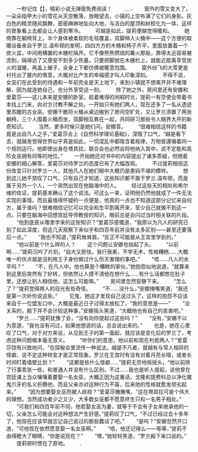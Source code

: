 　　一秒记住【】，精彩小说无弹窗免费阅读！
　　……
　　窗外的雪又变大了，一朵朵指甲大小的雪花从天空散落，放眼望去，小镇的上空布满了它们的身影。灰白色的精灵随风飘舞，密密麻麻地坠向大地，与洁白的屋顶和树杈化为一体，这样的景象看上去都会让人感到寒冷。
　　可越是如此，提莉便越觉得暖和。
　　她倚靠在躺椅背上，半个身体被柔软的毛毯覆盖，双脚伸入火桶中——这个方便的取暖设备来自于罗兰.温布顿的发明，四四方方的木桶和椅子齐平，里面放置着一个炭火盆，中间用横置的木栅栏隔开。它不像熊熊燃烧的篝火那般，靠得太近容易被烫到，隔得远了又感受不到多少热量。只要把脚放在木栅栏上，就能近距离享受炭火的温暖，再盖上被子，全身上下都仿佛被暖意包围。
　　窗外纷飞的大雪更是衬托出了屋内的惬意，大概对比产生的幸福感才叫人印象深刻。
　　不得不说，女巫们在此受到的待遇和一年前完全是天上地下，来到小镇就不想离开并不难理解，因为就连她自己，也分外享受这一刻。
　　除了她之外，房间里还有安娜和爱葛莎——这儿本来是安娜的卧室，趁着难得的闲暇时光，提莉一有空便会带着书本找上门来，向对方讨教不解之处。一开始只有她们两人，现在还多了一名从遗迹里苏醒的古女巫。安娜干脆将火桶从桌边搬到了房间空旷处，又让罗兰添置了两张躺椅，三个人围着火桶而坐，双脚相互靠在一起，共同研习那些令人眼界大开的新奇知识。
　　当然，更多时候只是她们问，安娜答。
　　“很难相信这样的书籍竟是出自凡人之手，”爱葛莎合上《自然科学理论基础》，深吸了口气，“越是看下去，就越发觉得世界似乎真是如此，一切混乱中都隐含着规律，万物皆遵循着同一个规则运行。他即使出身在塔其拉，联合会也必然会将他纳入其中，说不定能和高阶女巫拥有同等的地位。”
　　一开始她还对书中的内容提出了诸多质疑，但随着安娜的细心解答，爱葛莎对待罗兰的态度已有了大幅改观。
　　不过提莉相信这份改变只针对罗兰一人，其他凡人在她们眼中大概仍是愚钝不堪的模样。
　　想到这儿她不禁叹了口气，只有自己才知道，这些知识都不属于罗兰.温布顿，而是属于另外一个人，一个突然出现在他脑海中的人。
　　经过这些天的相处和希尔维的佐证，提莉基本确认了这个说法。可这么一来，证明他仍然他就成了一件无法实现的事情。而且最值得怀疑的一点便是，他真的一点也不知道这部分记忆来自何方，属于谁吗？很难相信记忆可以完全和生平割离开来，至少自己就做不到这一点。只要在脑海中回想宫廷导师教授的知识，眼前总是会闪过当时相关联的片段。
　　“他到底是从哪里学来的这些知识？”爱葛莎感慨道，“我原以为凡人的研究已到了如此深度，但这几天观察下来似乎和四百年前并没有太多区别——甚至还要落后一点。”
　　“我也不知道，”提莉耸耸肩，“反正不可能是从王宫里学到的。”
　　“他以前是个什么样的人？
　　这个问题让安娜也抬起了头。
　　“以前啊……”提莉沉吟了片刻，“自大又胆怯，我行我素，不学无术，性格糟糕……大概唯一的优点就是没利用王子身份做过什么伤天害理的事吧。”
　　“唔……凡人的水平吗？”
　　“不，在凡人中，他也算是个糟糕的家伙，”她抱怨似地说道，“就算来到这里后突然有了好转，但依然让人摸不清他在想什么……有什么话都憋在肚子里，还想让别人相信他，这怎么可能嘛。”
　　房间里忽然安静下来。
　　“怎么了？”提莉觉得两人的目光有些奇怪。
　　“不……没什么，”安娜掩嘴笑道，“我还是第一次听你说这些。”
　　见鬼，她这才发现自己说过头了，这样的抱怨不应该来自于一位盟友口中，大概是最近日子过得太放松了，“我的意思是——”
　　“没关系的，殿下并不会计较这种事，”安娜摇头笑道，“大概他也有自己的苦衷吧。”
　　“罗兰……”提莉犹豫了会，“没有向你提起过这些吗？”
　　“没有，”安娜不以为意道，“我也没有问过，如果他想说的话，总会说出来的。”
　　也是，她在心里叹了口气，对于对方来说，从见到王子的第一面起，就应该是变化后的罗兰了，考虑这种问题根本毫无意义。
　　“听你们的意思，他以前和现在判若两人？”爱葛莎饶有兴致地问，“在探秘会里流传一种说法，越是不凡者，就越有与常人相异的怪癖，说不定这种转变才是正常现象。罗兰在王宫时有没有对着月亮长嚎，或者长时间盯着墙壁比划？”
　　“这都是些什么怪癖……”提莉无奈地摇摇头，“他以前除了行事乖张一些，和普通人并没有什么区别。不过……我也是听人提起，说他曾在宫廷课上当众嚷嚷着要娶一名女巫，大概正因为这番话，戈隆和提费科总以净化魔鬼爪牙的名义折腾他，而且父亲亦对这种行为不喜，后来他的性格就愈发顽劣起来。”
　　“因为想要娶女巫而被人歧视？”爱葛莎撇撇嘴，“这在塔其拉可是个伟大的理想。当然成功者少之又少，大多数女巫都不愿意终生只和一名男子相处。”
　　“可我们和四百年前不同，他若娶女巫为妻，就等于不会有子女来继承他的一切，父亲怎么可能会对这种想法产生好感。”提莉叹了口气，“不过已经过去十多年了，他现在应该早就忘记自己说过的那些蠢话了吧。”
　　“是吗？”安娜忽然开口道，“可他现在依然愿意娶一名女巫啊。”
　　“唔，他还记得么——等等，”提莉不由得瞪大了眼睛，“你是说现在？”
　　“嗯，”她轻轻笑道，“罗兰殿下亲口说的。”
　　提莉顿时愣在了原地。
　　.